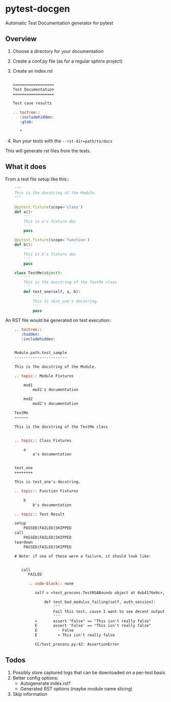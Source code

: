 # pytest-docgen
Automatic Test Documentation generator for pytest


## Overview

1. Choose a directory for your documentation
2. Create a conf.py file (as for a regular sphinx project)
3. Create an index.rst
    ```rst

    ==================
    Test Documentation
    ==================

    Test case results

    .. toctree::
       :includehidden:
       :glob:

       *
    ```

4. Run your tests with the ``--rst-dir=path/to/docs``


This will generate rst files from the tests.

## What it does

From a test file setup like this::

```python
    """
    This is the docstring of the Module.
    """
    
    @pytest.fixture(scope='class')
    def a():
        '''
        This is a's fixture doc
        '''
        pass

    @pytest.fixture(scope='function')
    def b():
        '''
        This is b's fixture doc
        '''
        pass

    class TestMe(object):
        '''
        This is the docstring of the TestMe class
        '''
        def test_one(self, a, b):
            '''
            This is test_one's docstring.
            '''
            pass
```

An RST file would be generated on test execution::

```rst
    .. toctree::
       :hidden:
       :includehidden:


    Module.path.test_sample
    -----------------------

    This is the docstring of the Module.

    .. topic:: Module Fixtures

        mod1
            mod1's documentation

        mod2
            mod2's documentation

    TestMe
    ~~~~~~

    This is the docstring of the TestMe class


    .. topic:: Class Fixtures

        a
            a's documentation


    test_one
    ++++++++

    This is test_one's docstring.

    .. topic:: Function Fixtures

        b
            b's documentation

    .. topic:: Test Result

    setup
        PASSED|FAILED|SKIPPED
    call
        PASSED|FAILED|SKIPPED
    teardown
        PASSED|FAILED|SKIPPED

    # Note: if one of these were a failure, it should look like:


       call
          FAILED

          .. code-block:: none

             self = <test_precons.TestRSABounds object at 0xb4176e0c>, auth_session = 0

                 def test_bad_modulus_failing(self, auth_session):
                     '''
                     Fail this test, cause I want to see decent output.
                     '''
             >       assert "False" == "This isn't really false"
             E       assert 'False' == "This isn't really false"
             E         - False
             E         + This isn't really false

             CC/test_precons.py:42: AssertionError
```


## Todos

1. Possibly store captured logs that can be downloaded on a per-test basis
2. Better config options:
    * Autogenerate index.rst?
    * Generated RST options (maybe module name slicing)
3. Skip information
